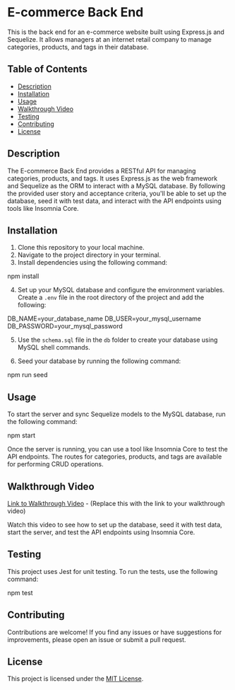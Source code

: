 # E-commerce Back End

This is the back end for an e-commerce website built using Express.js and Sequelize. It allows managers at an internet retail company to manage categories, products, and tags in their database.

## Table of Contents

- [Description](#description)
- [Installation](#installation)
- [Usage](#usage)
- [Walkthrough Video](#walkthrough-video)
- [Testing](#testing)
- [Contributing](#contributing)
- [License](#license)

## Description

The E-commerce Back End provides a RESTful API for managing categories, products, and tags. It uses Express.js as the web framework and Sequelize as the ORM to interact with a MySQL database. By following the provided user story and acceptance criteria, you'll be able to set up the database, seed it with test data, and interact with the API endpoints using tools like Insomnia Core.

## Installation

1. Clone this repository to your local machine.
2. Navigate to the project directory in your terminal.
3. Install dependencies using the following command:

npm install


4. Set up your MySQL database and configure the environment variables. Create a `.env` file in the root directory of the project and add the following:

DB_NAME=your_database_name
DB_USER=your_mysql_username
DB_PASSWORD=your_mysql_password


5. Use the `schema.sql` file in the `db` folder to create your database using MySQL shell commands.

6. Seed your database by running the following command:

npm run seed


## Usage

To start the server and sync Sequelize models to the MySQL database, run the following command:

npm start


Once the server is running, you can use a tool like Insomnia Core to test the API endpoints. The routes for categories, products, and tags are available for performing CRUD operations.

## Walkthrough Video

[Link to Walkthrough Video](#) - (Replace this with the link to your walkthrough video)

Watch this video to see how to set up the database, seed it with test data, start the server, and test the API endpoints using Insomnia Core.

## Testing

This project uses Jest for unit testing. To run the tests, use the following command:

npm test


## Contributing

Contributions are welcome! If you find any issues or have suggestions for improvements, please open an issue or submit a pull request.

## License

This project is licensed under the [MIT License](LICENSE).
